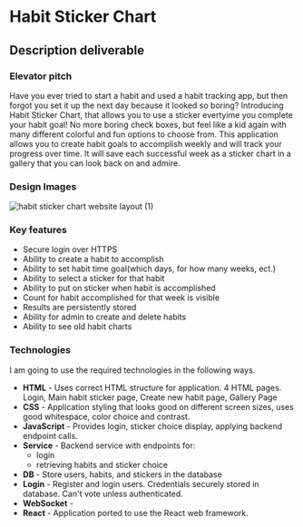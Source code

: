 
# Habit Sticker Chart

## Description deliverable

### Elevator pitch

Have you ever tried to start a habit and used a habit tracking app, but then forgot you set it up the next day because it looked so boring? Introducing Habit Sticker Chart, that allows you to use a sticker evertyime you complete your habit goal! No more boring check boxes, but feel like a kid again with many different colorful and fun options to choose from. This application allows you to create habit goals to accomplish weekly and will track your progress over time. It will save each successful week as a sticker chart in a gallery that you can look back on and admire.

### Design Images

![habit sticker chart website layout (1)](https://github.com/julesrouth/startup/assets/99697554/c7d52a2e-0e38-44bc-9d96-6dd364d73523)

### Key features

-   Secure login over HTTPS
-   Ability to create a habit to accomplish
-   Ability to set habit time goal(which days, for how many weeks, ect.)
-   Ability to select a sticker for that habit
-   Ability to put on sticker when habit is accomplished
-   Count for habit accomplished for that week is visible
-   Results are persistently stored
-   Ability for admin to create and delete habits
-  Ability to see old habit charts

### Technologies

I am going to use the required technologies in the following ways.

-   **HTML**  - Uses correct HTML structure for application. 4 HTML pages. Login, Main habit sticker page, Create new habit page, Gallery Page
-   **CSS**  - Application styling that looks good on different screen sizes, uses good whitespace, color choice and contrast.
-   **JavaScript**  - Provides login, sticker choice display, applying backend endpoint calls.
-   **Service**  - Backend service with endpoints for:
    -   login
    -   retrieving habits and sticker choice
-   **DB**  - Store users, habits, and stickers in the database
-   **Login**  - Register and login users. Credentials securely stored in database. Can't vote unless authenticated.
-   **WebSocket**  - 
-   **React**  - Application ported to use the React web framework.

